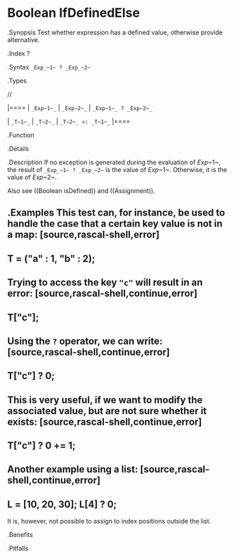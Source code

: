 # Boolean IfDefinedElse

.Synopsis
Test whether expression has a defined value, otherwise provide alternative.

.Index
?

.Syntax
`_Exp_~1~ ? _Exp_~2~`

.Types

//

|====
| `_Exp~1~_` | `_Exp~2~_` | `_Exp~1~_ ? _Exp~2~_`

| `_T~1~_`   | `_T~2~_`   |  `_T~2~_ <: _T~1~_` 
|====

.Function

.Details

.Description
If no exception is generated during the evaluation of _Exp_~1~, the result of `_Exp_~1~ ? _Exp_~2~` is the value of _Exp_~1~.
Otherwise, it is the value of _Exp_~2~.

Also see ((Boolean isDefined)) and ((Assignment)).

.Examples
This test can, for instance, be used to handle the case that a certain key value is not in a map:
[source,rascal-shell,error]
----
T = ("a" : 1, "b" : 2);
----
Trying to access the key `"c"` will result in an error:
[source,rascal-shell,continue,error]
----
T["c"];
----
Using the `?` operator, we can write:
[source,rascal-shell,continue,error]
----
T["c"] ? 0;
----
This is very useful, if we want to modify the associated value, but are not sure whether it exists:
[source,rascal-shell,continue,error]
----
T["c"] ? 0 += 1;
----
Another example using a list:
[source,rascal-shell,continue,error]
----
L = [10, 20, 30];
L[4] ? 0;
----
It is, however, not possible to assign to index positions outside the list.

.Benefits

.Pitfalls

